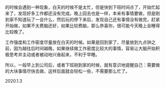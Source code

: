 的时候会遇到一种现象，白天的时候不是太忙，但是快到下班时间点了，开始忙起来了，发现好多工作都还没有完成。晚上回去也是一样，本来有事情要做，但是刚到家不知道玩了一会什么，然后玩的停下来后，发现自己还有事情没有做完，赶紧开始做，如果不太费脑还好，如果比较费脑，那么恭喜你，很可能今天晚上会睡得比较晚了。

工作强度和工作密度尽量放在白天的时候。如果是回到家了，尽量放到九点钟之前，因为越往后时间越晚，如果继续做工作密度比较大的事情，容易让大脑开始积极思考并主动或者被动地兴奋起来，不利于早睡。

所以，一般早上到公司后，或者下班刚到家的时候，就有意识地提醒自己：需要做的大块事情尽快去做，这样后面就会轻松一些，不需要那么忙了。

2020.1.3
